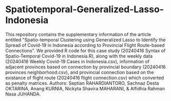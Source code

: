 # Spatiotemporal-Generalized-Lasso-Indonesia

This repository contains the supplementary information of the article entitled "Spatio-temporal Clustering using Generalized Lasso to Identify the Spread of Covid-19 in Indonesia according to Provincial Flight Route-based Connections". 
We provided R code for this case study (20240416 Syntax of Spatio-Temporal Covid-19 in Indonesia.R), along with the weekly data (20240416 Weekly Covid-19 Cases in Indonesia.csv), information of adjacent provinces based on connection by provincial boundary (20240416 provinces neighborhood.csv), and provincial connection based on the existance of flight route (20240416 flight connection.csv) which converted as penalty matrices. 
Authors: Septian RAHARDIANTORO, Sachnaz Desta OKTARINA, Anang KURNIA, Nickyta Shavira MAHARANI, & Alfidhia Rahman Nasa JUHANDA.
